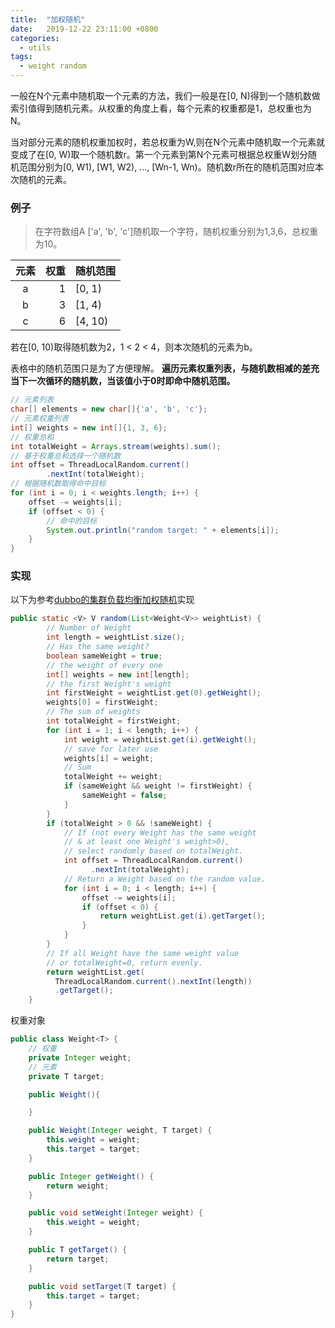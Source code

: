 ```yaml
---
title:  "加权随机"
date:   2019-12-22 23:11:00 +0800
categories:
  - utils
tags:
  - weight random
---
```


一般在N个元素中随机取一个元素的方法，我们一般是在[0, N)得到一个随机数做索引值得到随机元素。从权重的角度上看，每个元素的权重都是1，总权重也为N。

当对部分元素的随机权重加权时，若总权重为W,则在N个元素中随机取一个元素就变成了在[0, W)取一个随机数r。第一个元素到第N个元素可根据总权重W划分随机范围分别为[0, W1), [W1, W2), ..., [Wn-1, Wn)。随机数r所在的随机范围对应本次随机的元素。

### 例子
> 在字符数组A ['a', 'b', 'c']随机取一个字符，随机权重分别为1,3,6，总权重为10。

| 元素 | 权重 | 随机范围 |
|:----:|-----:|:---------|
|  a   |    1 | [0, 1)   |
|  b   |    3 | [1, 4)   |
|  c   |    6 | [4, 10)  |


若在[0, 10)取得随机数为2，1 < 2 < 4，则本次随机的元素为b。

表格中的随机范围只是为了方便理解。
**遍历元素权重列表，与随机数相减的差充当下一次循环的随机数，当该值小于0时即命中随机范围。**

```java
// 元素列表 
char[] elements = new char[]{'a', 'b', 'c'};
// 元素权重列表
int[] weights = new int[]{1, 3, 6};
// 权重总和
int totalWeight = Arrays.stream(weights).sum();
// 基于权重总和选择一个随机数
int offset = ThreadLocalRandom.current()
        .nextInt(totalWeight);
// 根据随机数取得命中目标
for (int i = 0; i < weights.length; i++) {
    offset -= weights[i];
    if (offset < 0) {
        // 命中的目标
        System.out.println("random target: " + elements[i]);
    }
}
```

### 实现


以下为参考[dubbo的集群负载均衡加权随机](https://github.com/apache/dubbo/blob/master/dubbo-cluster/src/main/java/org/apache/dubbo/rpc/cluster/loadbalance/RandomLoadBalance.java)实现
```java
public static <V> V random(List<Weight<V>> weightList) {
        // Number of Weight
        int length = weightList.size();
        // Has the same weight?
        boolean sameWeight = true;
        // the weight of every one
        int[] weights = new int[length];
        // the first Weight's weight
        int firstWeight = weightList.get(0).getWeight();
        weights[0] = firstWeight;
        // The sum of weights
        int totalWeight = firstWeight;
        for (int i = 1; i < length; i++) {
            int weight = weightList.get(i).getWeight();
            // save for later use
            weights[i] = weight;
            // Sum
            totalWeight += weight;
            if (sameWeight && weight != firstWeight) {
                sameWeight = false;
            }
        }
        if (totalWeight > 0 && !sameWeight) {
            // If (not every Weight has the same weight 
            // & at least one Weight's weight>0), 
            // select randomly based on totalWeight.
            int offset = ThreadLocalRandom.current()
                  .nextInt(totalWeight);
            // Return a Weight based on the random value.
            for (int i = 0; i < length; i++) {
                offset -= weights[i];
                if (offset < 0) {
                    return weightList.get(i).getTarget();
                }
            }
        }
        // If all Weight have the same weight value 
        // or totalWeight=0, return evenly.
        return weightList.get(
          ThreadLocalRandom.current().nextInt(length))
          .getTarget();
    }
```
权重对象
```java
public class Weight<T> {
    // 权重
    private Integer weight;
    // 元素
    private T target;

    public Weight(){

    }

    public Weight(Integer weight, T target) {
        this.weight = weight;
        this.target = target;
    }

    public Integer getWeight() {
        return weight;
    }

    public void setWeight(Integer weight) {
        this.weight = weight;
    }

    public T getTarget() {
        return target;
    }

    public void setTarget(T target) {
        this.target = target;
    }
}

```